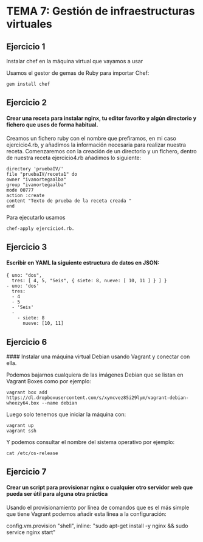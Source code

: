 # TEMA 7: Gestión de infraestructuras virtuales

## Ejercicio 1

Instalar chef en la máquina virtual que vayamos a usar

Usamos el gestor de gemas de Ruby para importar Chef:
```
gem install chef
```
## Ejercicio 2

#### Crear una receta para instalar nginx, tu editor favorito y algún directorio y fichero que uses de forma habitual.

Creamos un fichero ruby con el nombre que prefiramos, en mi caso ejercicio4.rb, y añadimos la información necesaria para realizar nuestra receta.
Comenzaremos con la creación de un directorio y un fichero, dentro de nuestra receta ejercicio4.rb añadimos lo siguiente:
```
directory 'pruebaIV/'
file "pruebaIV/receta1" do
owner "ivanortegaalba"
group "ivanortegaalba"
mode 00777
action :create
content "Texto de prueba de la receta creada "
end
```
Para ejecutarlo usamos
```
chef-apply ejercicio4.rb.
```
## Ejercicio 3

#### Escribir en YAML la siguiente estructura de datos en JSON:
```
{ uno: "dos",
  tres: [ 4, 5, "Seis", { siete: 8, nueve: [ 10, 11 ] } ] }
- uno: 'dos'
  tres:
  - 4
  - 5
  - 'Seis'
  -
    - siete: 8
      nueve: [10, 11]
```

## Ejercicio 6
#### Instalar una máquina virtual Debian usando Vagrant y conectar con ella.

Podemos bajarnos cualquiera de las imágenes Debian que se listan en Vagrant Boxes como por ejemplo:
```
vagrant box add https://dl.dropboxusercontent.com/s/xymcvez85i29lym/vagrant-debian-wheezy64.box --name debian
```

Luego solo tenemos que iniciar la máquina con:
```
vagrant up
vagrant ssh
```
Y podemos consultar el nombre del sistema operativo por ejemplo:
```
cat /etc/os-release
```

## Ejercicio 7

#### Crear un script para provisionar nginx o cualquier otro servidor web que pueda ser útil para alguna otra práctica

Usando el provisionamiento por línea de comandos que es el más simple que tiene Vagrant podemos añadir esta línea a la configuración:

config.vm.provision "shell", inline: "sudo apt-get install -y nginx && sudo service nginx start"
